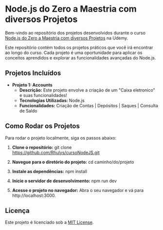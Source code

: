 # Node.js do Zero a Maestria com diversos Projetos

Bem-vindo ao repositório dos projetos desenvolvidos durante o curso [Node.js do Zero a Maestria com diversos Projetos](https://www.udemy.com/course/nodejs-do-zero-a-maestria-com-diversos-projetos) na Udemy.

Este repositório contém todos os projetos práticos que você irá encontrar ao longo do curso. Cada projeto é uma oportunidade para aplicar os conceitos aprendidos e explorar as funcionalidades avançadas do Node.js.

## Projetos Incluídos

- **Projeto 1: Accounts**
  - **Descrição:** Este projeto envolve a criação de um "Caixa eletronico" e suas funcionalidades!
  - **Tecnologias Utilizadas:** Node.js
  - **Funcionalidades:** Criação de Contas | Depósitos | Saques | Consulta de Saldo

## Como Rodar os Projetos

Para rodar o projeto localmente, siga os passos abaixo:

1. **Clone o repositório:**
   git clone https://github.com/Rhulys/cursoNodeJS.git

2. **Navegue para o diretório do projeto:**
   cd caminho/do/projeto
   
3. **Instale as dependências:**
   npm install

4. **Inicie o servidor de desenvolvimento:**
   npm run dev

5. **Acesse o projeto no navegador:**
Abra o seu navegador e vá para http://localhost:3000.

## Licença
Este projeto é licenciado sob a [MIT License](LICENSE).
